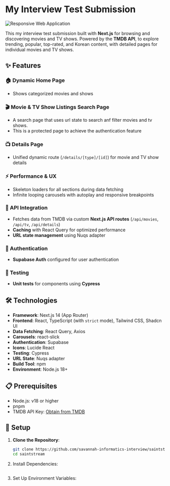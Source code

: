 # My Interview Test Submission 

![Responsive Web Application](https://savannah-informatics-interview.vercel.app)

This my interview test submission built with **Next.js** for browsing and discovering movies and TV shows. Powered by the **TMDB API**,  to explore trending, popular, top-rated, and Korean content, with detailed pages for individual movies and TV shows.

## ✨ Features

### 🏠 Dynamic Home Page
- Shows categorized movies and shows

### 🎬 Movie & TV Show Listings Search Page
- A search page that uses url state to search anf filter movies and tv shows.
- This is a protected page to achieve the authentication feature

### 📺 Details Page
- Unified dynamic route (`/details/[type]/[id]`) for movie and TV show details

### ⚡ Performance & UX
- Skeleton loaders for all sections during data fetching
- Infinite looping carousels with autoplay and responsive breakpoints

### 🔌 API Integration
- Fetches data from TMDB via custom **Next.js API routes** (`/api/movies`, `/api/tv`, `/api/details`)
- **Caching** with React Query for optimized performance
- **URL state management** using Nuqs adapter

### 🔐 Authentication
- **Supabase Auth** configured for user authentication

### 🧪 Testing
- **Unit tests** for components using **Cypress**

## 🛠️ Technologies

- **Framework**: Next.js 14 (App Router)
- **Frontend**: React, TypeScript (with `strict` mode), Tailwind CSS, Shadcn UI
- **Data Fetching**: React Query, Axios
- **Carousels**: react-slick
- **Authentication**: Supabase
- **Icons**: Lucide React
- **Testing**: Cypress
- **URL State**: Nuqs adapter
- **Build Tool**: npm
- **Environment**: Node.js 18+

## 📋 Prerequisites

- Node.js: v18 or higher
- pnpm
- TMDB API Key: [Obtain from TMDB](https://www.themoviedb.org/settings/api)

## 🚀 Setup

1. **Clone the Repository**:
   ```bash
   git clone https://github.com/savannah-informatics-interview/saintstream.git
   cd saintstream
2. Install Dependencies:
    ```pnpm install
3. Set Up Environment Variables:
    ```pnpm dev
